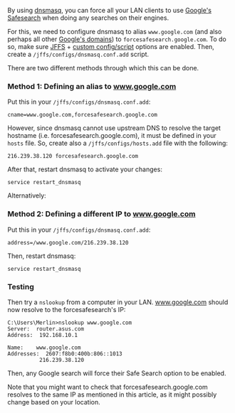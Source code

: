 By using [dnsmasq](http://www.thekelleys.org.uk/dnsmasq/doc.html), you can force all your LAN clients to use [Google's Safesearch](https://support.google.com/websearch/answer/186669) when doing any searches on their engines.

For this, we need to configure dnsmasq to alias `www.google.com` (and also perhaps all other [Google's domains](https://www.google.com/supported_domains)) to `forcesafesearch.google.com`.  To do so, make sure [JFFS](https://github.com/RMerl/asuswrt-merlin.ng/wiki/Jffs) + [custom config/script](https://github.com/RMerl/asuswrt-merlin.ng/wiki/User-scripts) options are enabled.  Then, create a `/jffs/configs/dnsmasq.conf.add` script.

There are two different methods through which this can be done.

### Method 1: Defining an alias to www.google.com ###

Put this in your `/jffs/configs/dnsmasq.conf.add`:

```
cname=www.google.com,forcesafesearch.google.com 
```

However, since dnsmasq cannot use upstream DNS to resolve the target hostname (i.e. forcesafesearch.google.com), it must be defined in your `hosts` file.  So, create also a `/jffs/configs/hosts.add` file with the following:

```
216.239.38.120 forcesafesearch.google.com
```

After that, restart dnsmasq to activate your changes:

```
service restart_dnsmasq
```

Alternatively:
### Method 2: Defining a different IP to www.google.com ###

Put this in your `/jffs/configs/dnsmasq.conf.add`:
```
address=/www.google.com/216.239.38.120
```

Then, restart dnsmasq:

```
service restart_dnsmasq
```

### Testing ###
Then try a `nslookup` from a computer in your LAN.   www.google.com should now resolve to the forcesafesearch's IP:

```
C:\Users\Merlin>nslookup www.google.com
Server:  router.asus.com
Address:  192.168.10.1

Name:    www.google.com
Addresses:  2607:f8b0:400b:806::1013
          216.239.38.120
```

Then, any Google search will force their Safe Search option to be enabled.

Note that you might want to check that forcesafesearch.google.com resolves to the same IP as mentioned in this article, as it might possibly change based on your location.

